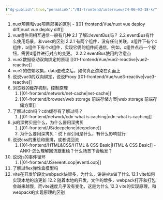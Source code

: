 ```yaml
---
{"dg-publish":true,"permalink":"/01-frontend/interview/24-06-03-18-k/","created":"2024-06-04T23:27:38.606+08:00","updated":"2024-06-04T11:11:14.000+08:00"}
---
```


1. nuxt项目和vue项目部署的区别 - [[01-frontend/Vue/nuxt vue deploy diff\|nuxt vue deploy diff]]
2. vue组件间相互通信一般有几种 
   2.1 了解过eventBus吗？
   2.2 eventBus有什么使用场景，和vuex的区别
	   2.2.1 有两个组件，没有任何关联，a组件下有个c组件，b组件下有个d组件，实现它俩的组件间通信，例如，c组件点击一个按钮，需要d组件进行对应的变更。
	   2.2.2 eventBus使用的注意点
3.  vue2数据驱动双向绑定的原理  [[01-frontend/Vue/vue2-reactive\|vue2-reactive]]
4.  vue2的依赖收集，data更改之后，如何真正渲染在页面上
5.  说说vue3的双向绑定，说说Proxy [[01-frontend/Vue/vue3-reactive\|vue3-reactive]]
6.  浏览器的缓存机制，控制原理 
	1. [[01-frontend/network/net-cache\|net-cache]]
	2. [[01-frontend/browser/web storage 前端存储方案\|web storage 前端存储方案]]
7.  了解过cdn吗？cdn缓存有了解过吗？
	1. [[01-frontend/network/cdn-what is caching\|cdn-what is caching]]
8.  js的深拷贝是什么，为什么要用深拷贝
	1. [[01-frontend/JS/deepclone\|deepclone]]
	2. 为什么要用深拷贝：说下弱引用是什么，有什么影响就行
9. 说说css的重绘和重排，或者说回流
	1. [[01-frontend/HTML&CSS/HTML & CSS Basic\|HTML & CSS Basic]] - ANKI-怎么理解回流跟重绘？什么场景下会触发？
10. 说说js的事件循环
	1. [[01-frontend/JS/eventLoop\|eventLoop]]
11. 了解过flex弹性盒模型吗
12. vite在开发阶段比webpack快很多，为什么，讲讲vite做了什么
	12.1 vite如何实现本地的热更新
	12.2 随着本地的开发，文件的增多，webpack打开和打包会越来越慢，而vite速度几乎没有变化，这是为什么
	12.3 vite的实现原理，和webpack的实现原理的区别